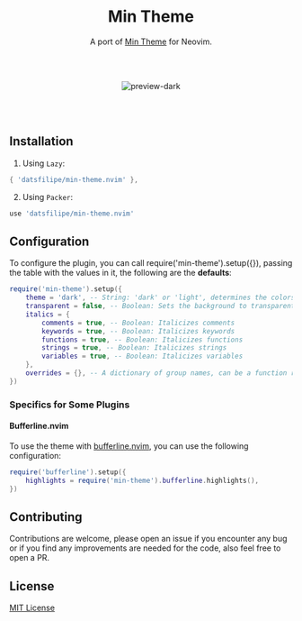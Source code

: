 <div align="center">

# Min Theme

A port of [Min Theme](https://github.com/miguelsolorio/min-theme) for Neovim.

<br/>
<br/>

![preview-dark](https://user-images.githubusercontent.com/76636791/235570903-edfbd62e-3908-4f5b-ae03-4b9945d58020.png) 

<br/>
<br/>

</div>

## Installation

1. Using `Lazy`:

```lua
{ 'datsfilipe/min-theme.nvim' },
```

2. Using `Packer`:

```lua
use 'datsfilipe/min-theme.nvim'
```

## Configuration

To configure the plugin, you can call require('min-theme').setup({}), passing the table with the values in it, the following are the **defaults**:

```lua
require('min-theme').setup({
    theme = 'dark', -- String: 'dark' or 'light', determines the colorscheme used (obs: if your config sets vim.o.background, this will do nothing)
    transparent = false, -- Boolean: Sets the background to transparent
    italics = {
        comments = true, -- Boolean: Italicizes comments
        keywords = true, -- Boolean: Italicizes keywords
        functions = true, -- Boolean: Italicizes functions
        strings = true, -- Boolean: Italicizes strings
        variables = true, -- Boolean: Italicizes variables
    },
    overrides = {}, -- A dictionary of group names, can be a function returning a dictionary or a table.
})
```

### Specifics for Some Plugins

#### Bufferline.nvim

To use the theme with [bufferline.nvim](https://github.com/akinsho/bufferline.nvim), you can use the following configuration:

```lua
require('bufferline').setup({
    highlights = require('min-theme').bufferline.highlights(),
})
```

## Contributing

Contributions are welcome, please open an issue if you encounter any bug or if you find any improvements are needed for the code, also feel free to open a PR.

## License

[MIT License](LICENSE) 
